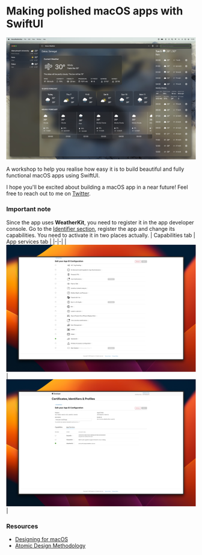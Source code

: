 # Making polished macOS apps with SwiftUI
<img src="images/screenshot.jpeg" />

A workshop to help you realise how easy it is to build beautiful and fully functional macOS apps using SwiftUI.

I hope you'll be excited about building a macOS app in a near future! Feel free to reach out to me on [Twitter](https://x.com/bionik6).


### Important note
Since the app uses **WeatherKit**, you need to register it in the app developer console.
Go to the [Identifier section](https://developer.apple.com/account/resources/identifiers/list), register the app and change its capabilities. You need to activate it in two places actually.
| Capabilities tab | App services tab |
|-|-|
| <img src="images/capabilities.jpeg" /> | <img src="images/app-services.jpeg" /> |


### Resources
- [Designing for macOS](https://developer.apple.com/design/human-interface-guidelines/designing-for-macos)
- [Atomic Design Methodology](https://atomicdesign.bradfrost.com/chapter-2/)
